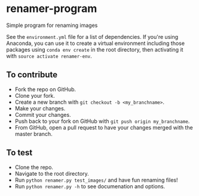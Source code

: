 # renamer-program
Simple program for renaming images

See the `environment.yml` file for a list of dependencies. If you're using
Anaconda, you can use it to create a virtual environment including those
packages using `conda env create` in the root directory, then activating
it with `source activate renamer-env`.

## To contribute
- Fork the repo on GitHub.
- Clone your fork.
- Create a new branch with `git checkout -b <my_branchname>`.
- Make your changes.
- Commit your changes.
- Push back to your fork on GitHub with `git push origin my_branchname`.
- From GitHub, open a pull request to have your changes merged with the
  master branch.

## To test
- Clone the repo.
- Navigate to the root directory.
- Run `python renamer.py test_images/` and have fun renaming files!
- Run `python renamer.py -h` to see documenation and options.